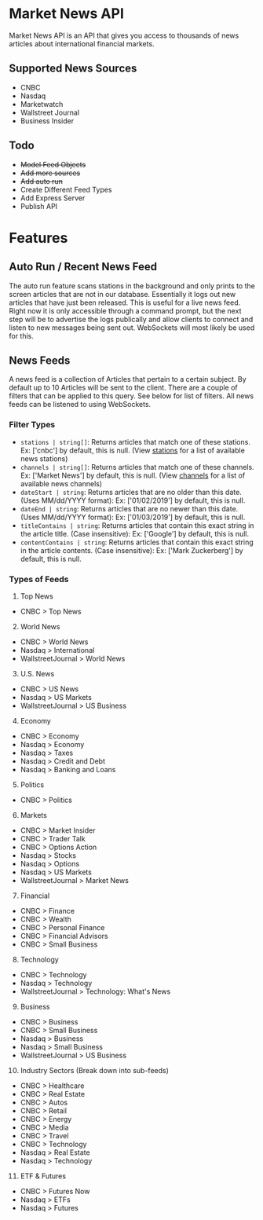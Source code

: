 # Market News API

Market News API is an API that gives you access to thousands of news articles about international financial markets.

## Supported News Sources

- CNBC
- Nasdaq
- Marketwatch
- Wallstreet Journal
- Business Insider

## Todo

- ~~Model Feed Objects~~
- ~~Add more sources~~
- ~~Add auto run~~
- Create Different Feed Types
- Add Express Server
- Publish API

# Features

## Auto Run / Recent News Feed

The auto run feature scans stations in the background and only prints to the screen articles that are not in our database. Essentially it logs out new articles that have just been released. This is useful for a live news feed. Right now it is only accessible through a command prompt, but the next step will be to advertise the logs publically and allow clients to connect and listen to new messages being sent out. WebSockets will most likely be used for this.

## News Feeds

A news feed is a collection of Articles that pertain to a certain subject. By default up to 10 Articles will be sent to the client. There are a couple of filters that can be applied to this query. See below for list of filters. All news feeds can be listened to using WebSockets.

### Filter Types

- `stations | string[]`: Returns articles that match one of these stations. Ex: ['cnbc'] by default, this is null. (View [stations](https://google.com/) for a list of available news stations)
- `channels | string[]`: Returns articles that match one of these channels. Ex: ['Market News'] by default, this is null. (View [channels](https://google.com/) for a list of available news channels)
- `dateStart | string`: Returns articles that are no older than this date. (Uses MM/dd/YYYY format): Ex: ['01/02/2019'] by default, this is null.
- `dateEnd | string`: Returns articles that are no newer than this date. (Uses MM/dd/YYYY format): Ex: ['01/03/2019'] by default, this is null.
- `titleContains | string`: Returns articles that contain this exact string in the article title. (Case insensitive): Ex: ['Google'] by default, this is null.
- `contentContains | string`: Returns articles that contain this exact string in the article contents. (Case insensitive): Ex: ['Mark Zuckerberg'] by default, this is null.

### Types of Feeds

1. Top News

- CNBC > Top News

2. World News

- CNBC > World News
- Nasdaq > International
- WallstreetJournal > World News

3. U.S. News

- CNBC > US News
- Nasdaq > US Markets
- WallstreetJournal > US Business

4. Economy

- CNBC > Economy
- Nasdaq > Economy
- Nasdaq > Taxes
- Nasdaq > Credit and Debt
- Nasdaq > Banking and Loans

5. Politics

- CNBC > Politics

6. Markets

- CNBC > Market Insider
- CNBC > Trader Talk
- CNBC > Options Action
- Nasdaq > Stocks
- Nasdaq > Options
- Nasdaq > US Markets
- WallstreetJournal > Market News

7. Financial

- CNBC > Finance
- CNBC > Wealth
- CNBC > Personal Finance
- CNBC > Financial Advisors
- CNBC > Small Business

8. Technology

- CNBC > Technology
- Nasdaq > Technology
- WallstreetJournal > Technology: What's News

9. Business

- CNBC > Business
- CNBC > Small Business
- Nasdaq > Business
- Nasdaq > Small Business
- WallstreetJournal > US Business

10. Industry Sectors (Break down into sub-feeds)

- CNBC > Healthcare
- CNBC > Real Estate
- CNBC > Autos
- CNBC > Retail
- CNBC > Energy
- CNBC > Media
- CNBC > Travel
- CNBC > Technology
- Nasdaq > Real Estate
- Nasdaq > Technology

11. ETF & Futures

- CNBC > Futures Now
- Nasdaq > ETFs
- Nasdaq > Futures

